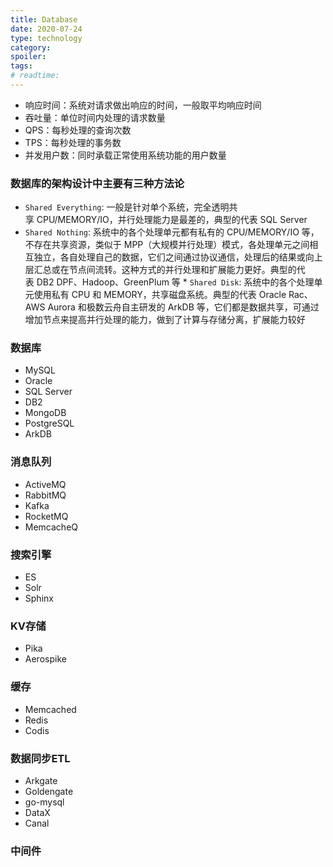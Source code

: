 ```yaml
---
title: Database
date: 2020-07-24
type: technology
category:
spoiler:
tags:
# readtime:
---
```


* 响应时间：系统对请求做出响应的时间，一般取平均响应时间
* 吞吐量：单位时间内处理的请求数量
* QPS：每秒处理的查询次数
* TPS：每秒处理的事务数
* 并发用户数：同时承载正常使用系统功能的用户数量

### 数据库的架构设计中主要有三种方法论

* `Shared Everything`: 一般是针对单个系统，完全透明共享 CPU/MEMORY/IO，并行处理能力是最差的，典型的代表 SQL Server
* `Shared Nothing`: 系统中的各个处理单元都有私有的 CPU/MEMORY/IO 等，不存在共享资源，类似于 MPP（大规模并行处理）模式，各处理单元之间相互独立，各自处理自己的数据，它们之间通过协议通信，处理后的结果或向上层汇总或在节点间流转。这种方式的并行处理和扩展能力更好。典型的代表 DB2 DPF、Hadoop、GreenPlum 等
* `Shared Disk`: 系统中的各个处理单元使用私有 CPU 和 MEMORY，共享磁盘系统。典型的代表 Oracle Rac、AWS Aurora 和极数云舟自主研发的 ArkDB 等，它们都是数据共享，可通过增加节点来提高并行处理的能力，做到了计算与存储分离，扩展能力较好

### 数据库

* MySQL
* Oracle
* SQL Server
* DB2
* MongoDB
* PostgreSQL
* ArkDB

### 消息队列

* ActiveMQ
* RabbitMQ
* Kafka
* RocketMQ
* MemcacheQ

### 搜索引擎

* ES
* Solr
* Sphinx

### KV存储

* Pika
* Aerospike

### 缓存

* Memcached
* Redis
* Codis

### 数据同步ETL

* Arkgate
* Goldengate
* go-mysql
* DataX
* Canal

### 中间件
